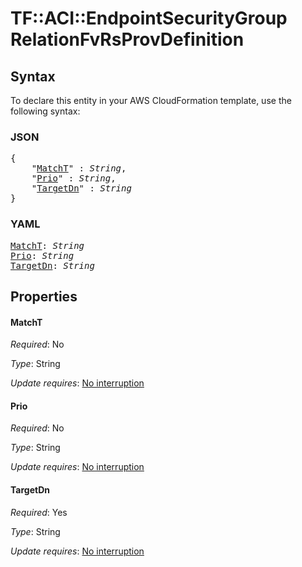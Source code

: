 # TF::ACI::EndpointSecurityGroup RelationFvRsProvDefinition

## Syntax

To declare this entity in your AWS CloudFormation template, use the following syntax:

### JSON

<pre>
{
    "<a href="#matcht" title="MatchT">MatchT</a>" : <i>String</i>,
    "<a href="#prio" title="Prio">Prio</a>" : <i>String</i>,
    "<a href="#targetdn" title="TargetDn">TargetDn</a>" : <i>String</i>
}
</pre>

### YAML

<pre>
<a href="#matcht" title="MatchT">MatchT</a>: <i>String</i>
<a href="#prio" title="Prio">Prio</a>: <i>String</i>
<a href="#targetdn" title="TargetDn">TargetDn</a>: <i>String</i>
</pre>

## Properties

#### MatchT

_Required_: No

_Type_: String

_Update requires_: [No interruption](https://docs.aws.amazon.com/AWSCloudFormation/latest/UserGuide/using-cfn-updating-stacks-update-behaviors.html#update-no-interrupt)

#### Prio

_Required_: No

_Type_: String

_Update requires_: [No interruption](https://docs.aws.amazon.com/AWSCloudFormation/latest/UserGuide/using-cfn-updating-stacks-update-behaviors.html#update-no-interrupt)

#### TargetDn

_Required_: Yes

_Type_: String

_Update requires_: [No interruption](https://docs.aws.amazon.com/AWSCloudFormation/latest/UserGuide/using-cfn-updating-stacks-update-behaviors.html#update-no-interrupt)

